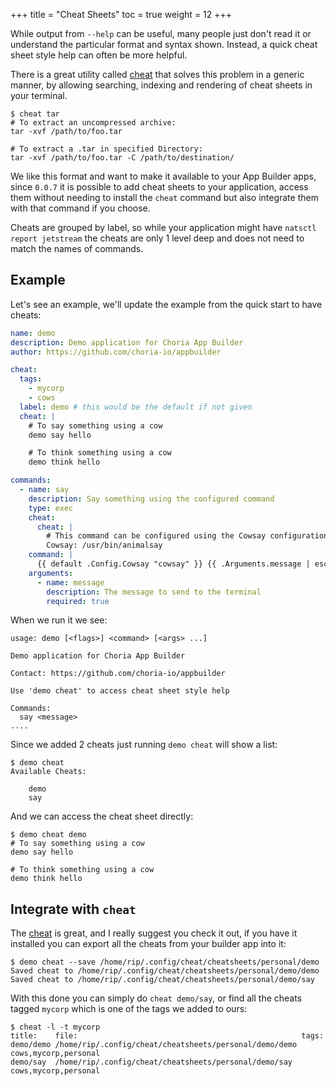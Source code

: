 +++
title = "Cheat Sheets"
toc = true
weight = 12
+++

While output from `--help` can be useful, many people just don't read it or understand the particular format and syntax
shown.  Instead, a quick cheat sheet style help can often be more helpful.

There is a great utility called [cheat](https://github.com/cheat/cheat) that solves this problem in a generic manner, 
by allowing searching, indexing and rendering of cheat sheets in your terminal.

```nohighlight
$ cheat tar
# To extract an uncompressed archive:
tar -xvf /path/to/foo.tar

# To extract a .tar in specified Directory:
tar -xvf /path/to/foo.tar -C /path/to/destination/
```

We like this format and want to make it available to your App Builder apps, since `0.0.7` it is possible to add cheat
sheets to your application, access them without needing to install the `cheat` command but also integrate them with that
command if you choose.

Cheats are grouped by label, so while your application might have `natsctl report jetstream` the cheats are only 1 level
deep and does not need to match the names of commands.

## Example

Let's see an example, we'll update the example from the quick start to have cheats:

```yaml
name: demo
description: Demo application for Choria App Builder
author: https://github.com/choria-io/appbuilder

cheat:
  tags:
    - mycorp
    - cows
  label: demo # this would be the default if not given
  cheat: |
    # To say something using a cow
    demo say hello

    # To think something using a cow
    demo think hello

commands:
  - name: say
    description: Say something using the configured command
    type: exec
    cheat:
      cheat: |
        # This command can be configured using the Cowsay configuration
        Cowsay: /usr/bin/animalsay
    command: |
      {{ default .Config.Cowsay "cowsay" }} {{ .Arguments.message | escape }}
    arguments:
      - name: message
        description: The message to send to the terminal
        required: true
```

When we run it we see:

```nohighlight
usage: demo [<flags>] <command> [<args> ...]

Demo application for Choria App Builder

Contact: https://github.com/choria-io/appbuilder

Use 'demo cheat' to access cheat sheet style help

Commands:
  say <message>
....
```

Since we added 2 cheats just running `demo cheat` will show a list:

```nohighlight
$ demo cheat
Available Cheats:

    demo
    say
```

And we can access the cheat sheet directly:

```nohighlight
$ demo cheat demo
# To say something using a cow
demo say hello

# To think something using a cow
demo think hello
```

## Integrate with `cheat`

The [cheat](https://github.com/cheat/cheat) is great, and I really suggest you check it out, if you have it installed
you can export all the cheats from your builder app into it:

```nohighlight
$ demo cheat --save /home/rip/.config/cheat/cheatsheets/personal/demo
Saved cheat to /home/rip/.config/cheat/cheatsheets/personal/demo/demo
Saved cheat to /home/rip/.config/cheat/cheatsheets/personal/demo/say
```

With this done you can simply do `cheat demo/say`, or find all the cheats tagged `mycorp` which is one of the tags
we added to ours:

```nohighlight
$ cheat -l -t mycorp
title:    file:                                                  tags:
demo/demo /home/rip/.config/cheat/cheatsheets/personal/demo/demo cows,mycorp,personal
demo/say  /home/rip/.config/cheat/cheatsheets/personal/demo/say  cows,mycorp,personal
```
